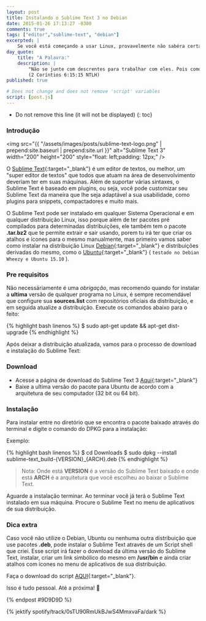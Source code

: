 ```yaml
---
layout: post
title: Instalando o Sublime Text 3 no Debian
date: 2015-01-26 17:13:27 -0300
comments: true
tags: ["editor","sublime-text", "debian"]
excerpted: |
    Se você está começando a usar Linux, provavelmente não sabéra certas coisas mesmo que elas sejam simples como instalar o Sublime Text.
day_quote:
    title: "A Palavra:"
    description: |
        "Não se junte com descrentes para trabalhar com eles. Pois como é que o certo pode ter alguma coisa a ver com o errado? Como é que a luz e a escuridão podem viver juntas? Como podem Cristo e o Diabo estar de acordo? O que um cristão e um descrente têm em comum?" <br>
        (2 Coríntios 6:15:15 NTLH)
published: true

# Does not change and does not remove 'script' variables
script: [post.js]
---
```


* Do not remove this line (it will not be displayed)
{: toc}

### Introdução

<img src="{{ "/assets/images/posts/sublime-text-logo.png" | prepend:site.baseurl | prepend:site.url }}" alt="Sublime Text 3" width="200" height="200" style="float: left;padding: 12px;" />

O [Sublime Text](http://www.sublimetext.com/){:target="_blank"} é um editor de textos, ou melhor, um "super editor de textos" que todos que atuam na área de desenvolvimento deveriam ter em suas máquinas. Além de suportar várias sintaxes, o Sublime Text é baseado em plugins, ou seja, você pode customizar seu Sublime Text da maneira que lhe seja adaptável a sua usabilidade, como plugins para snippets, compactadores e muito mais.

O Sublime Text pode ser instalado em qualquer Sistema Operacional e em qualquer distribuição Linux, isso porque além de ter pacotes pré compilados para determinadas distribuições, ele também tem o pacote **.tar.bz2** que te permite extrair e sair usando, porem tu irá ter que criar os atalhos e ícones para o mesmo manualmente, mas primeiro vamos saber como instalar na distribuição Linux [Debian](http://debian.org){:target="_blank"} e distribuições derivadas do mesmo, como o [Ubuntu](http://ubuntu.com/){:target="_blank"} ( `testado no Debian Wheezy e Ubuntu 15.10` ).

### Pre requisitos

Não necessáriamente é uma *obrigação*, mas recomendo quando for instalar a **ultima** versão de qualquer programa no Linux, é sempre recomendável que configure sua **sources.list** com repositórios oficiais da distribuição, e em seguida atualize a distribuição. Execute os comandos abaixo para o feito:

{% highlight bash linenos %}
$ sudo apt-get update && apt-get dist-upgrade
{% endhighlight %}

Após deixar a distribuição atualizada, vamos para o processo de download e instalação do Sublime Text:

### Download

* Acesse a página de download do Sublime Text 3 [Aqui](http://www.sublimetext.com/3){:target="_blank"}
* Baixe a ultima versão do pacote para Ubuntu de acordo com a arquitetura de seu computador (32 bit ou 64 bit).


### Instalação

Para instalar entre no diretório que se encontra o pacote baixado através do terminal e digite o comando do DPKG para a instalação:

Exemplo:

{% highlight bash linenos %}
$ cd Downloads
$ sudo dpkg --install sublime-text_build-{VERSION}_{ARCH}.deb
{% endhighlight %}

> Nota: Onde está **VERSION** é a versão do Sublime Text baixado e onde está
> **ARCH** é a arquitetura que você escolheu ao baixar o Sublime Text.

Aguarde a instalação terminar. Ao terminar você já terá o Sublime Text instalado em sua máquina. Procure o Sublime Text no menu de aplicativos de sua distribuição.

### Dica extra

Caso você não utilize o Debian, Ubuntu ou nenhuma outra distribuição que use pacotes **.deb**, pode instalar o Sublime Text através de um Script shell que criei. Esse script irá fazer o download da última versão do Sublime Text, instalar, criar um link simbólico do mesmo em **/usr/bin** e ainda criar atalhos com ícones no menu de aplicativos de sua distribuição.

Faça o download do script [AQUI](https://github.com/williamcanin/subl3){:target="_blank"}.

Isso é tudo pessoal. Até a próxima! :wave:

{% endpost #9D9D9D %}

{% jektify spotify/track/0sTU90RmUkBJwS4MmxvaFa/dark %}
